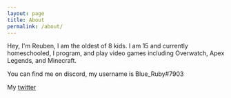 ```yaml
---
layout: page
title: About
permalink: /about/
---
```


Hey, I'm Reuben, I am the oldest of 8 kids. I am 15 and currently homeschooled, I program, and play video games including Overwatch, Apex Legends, and Minecraft.

You can find me on discord, my username is Blue_Ruby#7903

My [twitter](https://twitter.com/Reuben_Talbott)


[jekyll-organization]: https://github.com/jekyll
